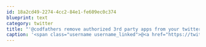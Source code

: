 ```yaml
---
id: 18a2cd49-2274-4cc2-84e1-fe609ec0c374
blueprint: text
category: twitter
title: "'@codfathers remove authorized 3rd party apps from your twitter profile"
caption: '<span class="username username_linked">@<a href="https://twitter.com/codfathers" title="Codfathers">codfathers</a></span> remove authorized 3rd party apps from your twitter profile'
---
```

